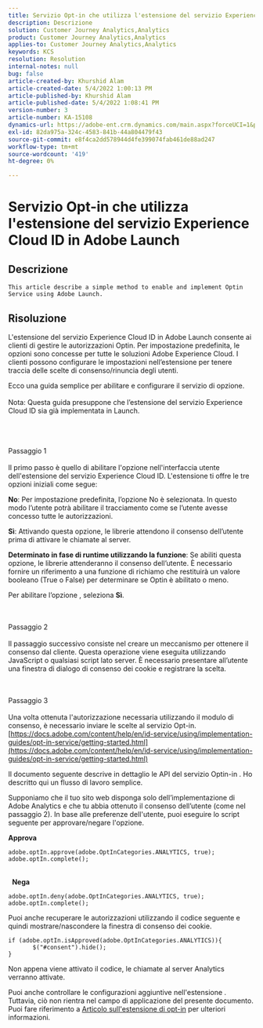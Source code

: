 ```yaml
---
title: Servizio Opt-in che utilizza l'estensione del servizio Experience Cloud ID in Adobe Launch
description: Descrizione
solution: Customer Journey Analytics,Analytics
product: Customer Journey Analytics,Analytics
applies-to: Customer Journey Analytics,Analytics
keywords: KCS
resolution: Resolution
internal-notes: null
bug: false
article-created-by: Khurshid Alam
article-created-date: 5/4/2022 1:00:13 PM
article-published-by: Khurshid Alam
article-published-date: 5/4/2022 1:08:41 PM
version-number: 3
article-number: KA-15108
dynamics-url: https://adobe-ent.crm.dynamics.com/main.aspx?forceUCI=1&pagetype=entityrecord&etn=knowledgearticle&id=6c0ee821-aacb-ec11-a7b5-6045bd00dbbc
exl-id: 82da975a-324c-4583-841b-44a804479f43
source-git-commit: e8f4ca2dd578944d4fe399074fab461de88ad247
workflow-type: tm+mt
source-wordcount: '419'
ht-degree: 0%

---
```


# Servizio Opt-in che utilizza l&#39;estensione del servizio Experience Cloud ID in Adobe Launch

## Descrizione


`This article describe a simple method to enable and implement Optin Service using Adobe Launch.`


## Risoluzione


L&#39;estensione del servizio Experience Cloud ID in Adobe Launch consente ai clienti di gestire le autorizzazioni Optin. Per impostazione predefinita, le opzioni sono concesse per tutte le soluzioni Adobe Experience Cloud. I clienti possono configurare le impostazioni nell’estensione per tenere traccia delle scelte di consenso/rinuncia degli utenti.

Ecco una guida semplice per abilitare e configurare il servizio di opzione.
<br><br>Nota: Questa guida presuppone che l’estensione del servizio Experience Cloud ID sia già implementata in Launch.<br><br>

<br><br>Passaggio 1<br><br>
Il primo passo è quello di abilitare l&#39;opzione nell&#39;interfaccia utente dell&#39;estensione del servizio Experience Cloud ID. L&#39;estensione ti offre le tre opzioni iniziali come segue:

<b>No</b>: Per impostazione predefinita, l’opzione No è selezionata. In questo modo l’utente potrà abilitare il tracciamento come se l’utente avesse concesso tutte le autorizzazioni.

<b>Sì</b>: Attivando questa opzione, le librerie attendono il consenso dell’utente prima di attivare le chiamate al server.

<b>Determinato in fase di runtime utilizzando la funzione</b>: Se abiliti questa opzione, le librerie attenderanno il consenso dell’utente. È necessario fornire un riferimento a una funzione di richiamo che restituirà un valore booleano (True o False) per determinare se Optin è abilitato o meno.

Per abilitare l’opzione , seleziona <b>Sì</b>.


<br><br>Passaggio 2<br><br>
Il passaggio successivo consiste nel creare un meccanismo per ottenere il consenso dal cliente. Questa operazione viene eseguita utilizzando JavaScript o qualsiasi script lato server. È necessario presentare all’utente una finestra di dialogo di consenso dei cookie e registrare la scelta.


<br><br>Passaggio 3<br><br>
Una volta ottenuta l&#39;autorizzazione necessaria utilizzando il modulo di consenso, è necessario inviare le scelte al servizio Opt-in.
[https://docs.adobe.com/content/help/en/id-service/using/implementation-guides/opt-in-service/getting-started.html](https://docs.adobe.com/content/help/en/id-service/using/implementation-guides/opt-in-service/getting-started.html)

Il documento seguente descrive in dettaglio le API del servizio Optin-in . Ho descritto qui un flusso di lavoro semplice.

Supponiamo che il tuo sito web disponga solo dell’implementazione di Adobe Analytics e che tu abbia ottenuto il consenso dell’utente (come nel passaggio 2). In base alle preferenze dell&#39;utente, puoi eseguire lo script seguente per approvare/negare l&#39;opzione.

<b>Approva</b>


```
adobe.optIn.approve(adobe.OptInCategories.ANALYTICS, true);
adobe.optIn.complete();
```


<br> 
<b>Nega</b>


```
adobe.optIn.deny(adobe.OptInCategories.ANALYTICS, true);
adobe.optIn.complete();
```


Puoi anche recuperare le autorizzazioni utilizzando il codice seguente e quindi mostrare/nascondere la finestra di consenso dei cookie.


```
if (adobe.optIn.isApproved(adobe.OptInCategories.ANALYTICS)){
       $("#consent").hide();
}
```


Non appena viene attivato il codice, le chiamate al server Analytics verranno attivate.

Puoi anche controllare le configurazioni aggiuntive nell&#39;estensione . Tuttavia, ciò non rientra nel campo di applicazione del presente documento. Puoi fare riferimento a [Articolo sull&#39;estensione di opt-in](https://docs.adobe.com/content/help/en/id-service/using/implementation-guides/opt-in-service/launch.html) per ulteriori informazioni.
